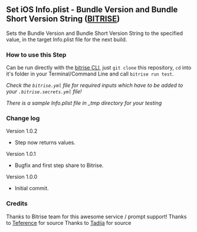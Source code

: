 ## Set iOS Info.plist - Bundle Version and Bundle Short Version String ([BITRISE](https://www.bitrise.io))

Sets the Bundle Version and Bundle Short Version String to the specified value, in the target Info.plist file for the next build.

### How to use this Step

Can be run directly with the [bitrise CLI](https://github.com/bitrise-io/bitrise),
just `git clone` this repository, `cd` into it's folder in your Terminal/Command Line
and call `bitrise run test`.

*Check the `bitrise.yml` file for required inputs which have to be
added to your `.bitrise.secrets.yml` file!*

*There is a sample Info.plist file in _tmp directory for your testing*

### Change log

Version 1.0.2
* Step now returns values.

Version 1.0.1
* Bugfix and first step share to Bitrise.

Version 1.0.0
* Initial commit.

### Credits

Thanks to Bitrise team for this awesome service / prompt support!
Thanks to [Teference](https://github.com/teference/steps-set-ios-bundle-identifier) for source
Thanks to [Tadija](https://github.com/tadija/bitrise-step-xcode-project-info) for source

